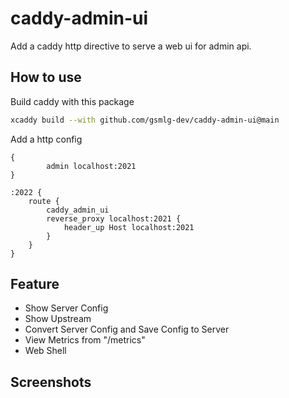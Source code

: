 # caddy-admin-ui

Add a caddy http directive to serve a web ui for admin api.

## How to use

Build caddy with this package

```bash
xcaddy build --with github.com/gsmlg-dev/caddy-admin-ui@main
```

Add a http config

```
{
        admin localhost:2021
}

:2022 {
    route {
        caddy_admin_ui
        reverse_proxy localhost:2021 {
            header_up Host localhost:2021
        }
    }
}
```

## Feature

- Show Server Config
- Show Upstream
- Convert Server Config and Save Config to Server
- View Metrics from "/metrics"
- Web Shell

## Screenshots
